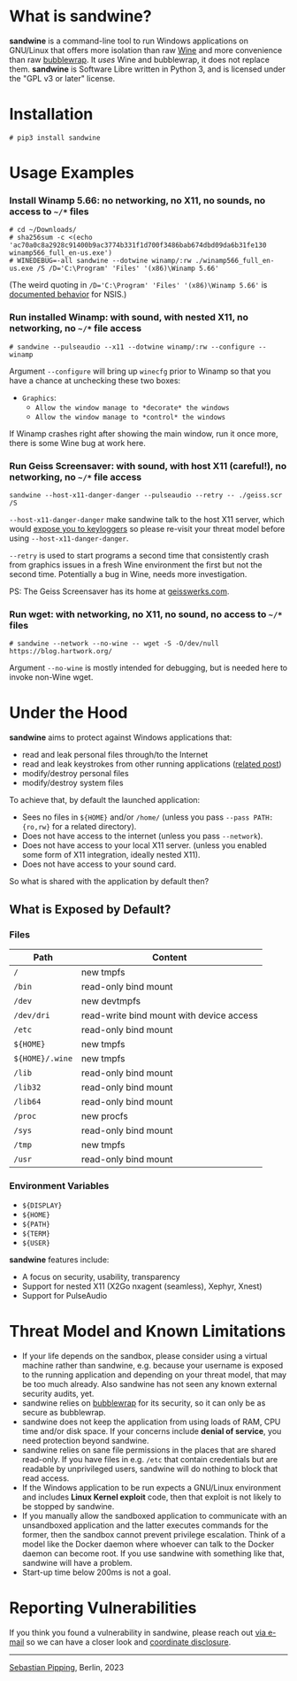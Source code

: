# What is sandwine?

**sandwine** is a command-line tool to run Windows applications on GNU/Linux
that offers more isolation than raw [Wine](https://www.winehq.org/)
and more convenience than raw [bubblewrap](https://github.com/containers/bubblewrap).
It *uses* Wine and bubblewrap, it does not replace them.
**sandwine** is Software Libre written in Python 3, and
is licensed under the "GPL v3 or later" license.


# Installation

```console
# pip3 install sandwine
```


# Usage Examples


### Install Winamp 5.66: no networking, no X11, no sounds, no access to `~/*` files

```
# cd ~/Downloads/
# sha256sum -c <(echo 'ac70a0c8a2928c91400b9ac3774b331f1d700f3486bab674dbd09da6b31fe130  winamp566_full_en-us.exe')
# WINEDEBUG=-all sandwine --dotwine winamp/:rw ./winamp566_full_en-us.exe /S /D='C:\Program' 'Files' '(x86)\Winamp 5.66'
```

(The weird quoting in `/D='C:\Program' 'Files' '(x86)\Winamp 5.66'`
is [documented behavior](https://nsis.sourceforge.io/Which_command_line_parameters_can_be_used_to_configure_installers%3F)
for NSIS.)


### Run installed Winamp: with sound, with nested X11, no networking, no `~/*` file access

```console
# sandwine --pulseaudio --x11 --dotwine winamp/:rw --configure -- winamp
```

Argument `--configure` will bring up `winecfg` prior to Winamp so that you have a chance at
unchecking these two boxes:

- `Graphics`:
    - `Allow the window manage to *decorate* the windows`
    - `Allow the window manage to *control* the windows`

If Winamp crashes right after showing the main window, run it once more,
there is some Wine bug at work here.


### Run Geiss Screensaver: with sound, with host X11 (careful!), no networking, no `~/*` file access

```console
sandwine --host-x11-danger-danger --pulseaudio --retry -- ./geiss.scr /S
```

`--host-x11-danger-danger` make sandwine talk to the host X11 server, which would
[expose you to keyloggers](https://blog.invisiblethings.org/2011/04/23/linux-security-circus-on-gui-isolation.html)
so please re-visit your threat model before using `--host-x11-danger-danger`.

`--retry` is used to start programs a second time that consistently
crash from graphics issues in a fresh Wine environment
the first but not the second time.
Potentially a bug in Wine, needs more investigation.

PS: The Geiss Screensaver has its home at [geisswerks.com](https://www.geisswerks.com/geiss/).


### Run wget: with networking, no X11, no sound, no access to `~/*` files

```console
# sandwine --network --no-wine -- wget -S -O/dev/null https://blog.hartwork.org/
```

Argument `--no-wine` is mostly intended for debugging,
but is needed here to invoke non-Wine wget.


# Under the Hood

**sandwine** aims to protect against Windows applications that:

- read and leak personal files through/to the Internet
- read and leak keystrokes from other running applications
  ([related post](https://blog.invisiblethings.org/2011/04/23/linux-security-circus-on-gui-isolation.html))
- modify/destroy personal files
- modify/destroy system files

To achieve that, by default the launched application:

- Sees no files in ``${HOME}`` and/or `/home/` (unless you pass `--pass PATH:{ro,rw}` for a related directory).
- Does not have access to the internet (unless you pass ``--network``).
- Does not have access to your local X11 server.
  (unless you enabled some form of X11 integration, ideally nested X11).
- Does not have access to your sound card.

So what is shared with the application by default then?


## What is Exposed by Default?


### Files

| Path | Content |
| ---- | ------- |
| `/` | new tmpfs |
| `/bin` | read-only bind mount |
| `/dev` | new devtmpfs |
| `/dev/dri` | read-write bind mount with device access |
| `/etc` | read-only bind mount |
| `${HOME}` | new tmpfs |
| `${HOME}/.wine` | new tmpfs |
| `/lib` | read-only bind mount |
| `/lib32` | read-only bind mount |
| `/lib64` | read-only bind mount |
| `/proc` | new procfs |
| `/sys` | read-only bind mount |
| `/tmp` | new tmpfs |
| `/usr` | read-only bind mount |


### Environment Variables

- `${DISPLAY}`
- `${HOME}`
- `${PATH}`
- `${TERM}`
- `${USER}`


**sandwine** features include:

- A focus on security, usability, transparency
- Support for nested X11 (X2Go nxagent (seamless), Xephyr, Xnest)
- Support for PulseAudio


# Threat Model and Known Limitations

- If your life depends on the sandbox, please consider using
  a virtual machine rather than sandwine, e.g. because your username
  is exposed to the running application and depending on your threat model,
  that may be too much already.
  Also sandwine has not seen any known external security audits, yet.
- sandwine relies on [bubblewrap](https://github.com/containers/bubblewrap)
  for its security, so it can only be as secure as bubblewrap.
- sandwine does not keep the application from using loads of RAM, CPU time and/or disk space.
  If your concerns include **denial of service**, you need protection beyond sandwine.
- sandwine relies on sane file permissions in the places that are shared read-only.
  If you have files in e.g. `/etc` that contain credentials but are readable by
  unprivileged users, sandwine will do nothing to block that read access.
- If the Windows application to be run expects a GNU/Linux environment and includes
  **Linux Kernel exploit** code, then that exploit is not likely to be stopped by sandwine.
- If you manually allow the sandboxed application to communicate with an unsandboxed application
  and the latter executes commands for the former, then the sandbox cannot prevent privilege
  escalation.  Think of a model like the Docker daemon where whoever can talk to the Docker
  daemon can become root. If you use sandwine with something like that, sandwine will have a problem.
- Start-up time below 200ms is not a goal.


# Reporting Vulnerabilities

If you think you found a vulnerability in sandwine,
please reach out [via e-mail](https://github.com/hartwork)
so we can have a closer look
and [coordinate disclosure](https://en.wikipedia.org/wiki/Coordinated_vulnerability_disclosure).

---
[Sebastian Pipping](https://github.com/hartwork), Berlin, 2023
